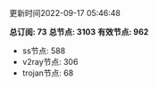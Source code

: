 更新时间2022-09-17 05:46:48

**总订阅: 73**
**总节点: 3103**
**有效节点: 962**
- ss节点: 588
- v2ray节点: 306
- trojan节点: 68
